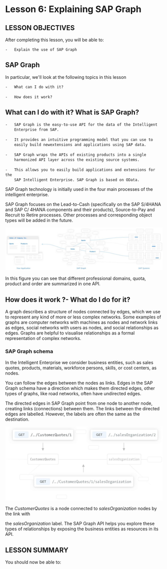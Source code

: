 # Lesson 6:  Explaining SAP Graph
##  LESSON OBJECTIVES
 
  After completing this lesson, you will be able to:

    -   Explain the use of SAP Graph

## SAP Graph

  In particular, we'll look at the following topics in this lesson

    -   What can I do with it?
    
    -   How does it work?

##  What can I do with it? What is SAP Graph?

    -   SAP Graph is the easy-to-use API for the data of the Intelligent
        Enterprise from SAP.
    
    -   It provides an intuitive programming model that you can use to
        easily build newextensions and applications using SAP data.
    
    -   SAP Graph wraps the APIs of existing products into a single
        harmonized API layer across the existing source systems.
    
    -   This allows you to easily build applications and extensions for the
        SAP Intelligent Enterprise. SAP Graph is based on OData.

  SAP Graph technology is initially used in the four main processes of
  the intelligent enterprise.
 
  SAP Graph focuses on the Lead-to-Cash (specifically on the SAP S/4HANA
  and SAP C/ 4HANA components and their products), Source-to-Pay and
  Recruit to Retire processes. Other processes and corresponding object
  types will be added in the future.

![SAP Graph Overview](.//media/image43.jpeg)

  In this figure you can see that different professional domains, quota,
  product and order are summarized in one API.
 
##  How does it work ?- What do I do for it?
 
  A graph describes a structure of nodes connected by edges, which we
  use to represent any kind of more or less complex networks. Some
  examples of graphs are computer networks with machines as nodes and
  network links as edges, social networks with users as nodes, and
  social relationships as edges. Graphs are helpful to visualise
  relationships as a formal representation of complex networks.
 
###  SAP Graph schema
 
  In the Intelligent Enterprise we consider business entities, such as
  sales quotes, products, materials, workforce persons, skills, or cost
  centers, as nodes.
 
  You can follow the edges between the nodes as links. Edges in the SAP
  Graph schema have a direction which makes them directed edges, other
  types of graphs, like road networks, often have undirected edges.
 
  The directed edges in SAP Graph point from one node to another node,
  creating links (connections) between them. The links between the
  directed edges are labelled. However, the labels are often the same as
  the destination.

![Example Schema: CustomerQuotes → salesOrganization](.//media/image44.jpeg)

  The *CustomerQuotes* is a node connected to *salesOrganization* nodes
  by the link with
 
  the *salesOrganization* label. The SAP Graph API helps you explore
  these types of relationships by exposing the business entities as
  resources in its API.
 
##  LESSON SUMMARY
 
  You should now be able to:

